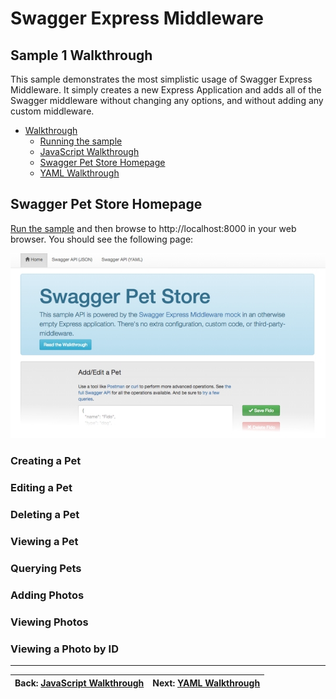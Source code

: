 Swagger Express Middleware
============================


Sample 1 Walkthrough
--------------------------
This sample demonstrates the most simplistic usage of Swagger Express Middleware. It simply creates a new Express Application and adds all of the Swagger middleware without changing any options, and without adding any custom middleware.

* [Walkthrough](walkthrough1.md)
    + [Running the sample](walkthrough1.md#running-the-sample)
    + [JavaScript Walkthrough](javascript.md)
    + [Swagger Pet Store Homepage](html.md)
    + [YAML Walkthrough](yaml.md)


Swagger Pet Store Homepage
--------------------------
[Run the sample](walkthrough1.md#running-the-sample) and then browse to http://localhost:8000 in your web browser.  You should see the following page:

![Screenshot](../img/samples.png)

### Creating a Pet

### Editing a Pet

### Deleting a Pet

### Viewing a Pet

### Querying Pets

### Adding Photos

### Viewing Photos

### Viewing a Photo by ID



-------------------------------------------------------------------------------------------------
| Back: [JavaScript Walkthrough](javascript.md) | Next: [YAML Walkthrough](yaml.md)             |
|:----------------------------------------------|----------------------------------------------:|
